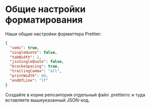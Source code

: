 # Общие настройки форматирования

Наши общие настройки форматтера Prettier:

```json
{
  "semi": true,
  "singleQuote": false,
  "tabWidth": 2,
  "jsxSingleQuote": false,
  "brackeSpacing": true,
  "trailingComma": "all",
  "printWidth": 80,
  "endOfLine": "lf"
}
```

Создайте в корне репозитория отдельный файл .prettierrc и туда вставляете вышеуказанный JSON-код.
